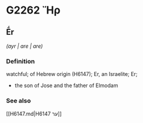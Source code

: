 # G2262 Ἤρ

## Ḗr

_(ayr | are | are)_

### Definition

watchful; of Hebrew origin (H6147); Er, an Israelite; Er; 

- the son of Jose and the father of Elmodam

### See also

[[H6147.md|H6147 ער]]
